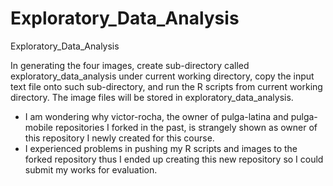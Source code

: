 # Exploratory_Data_Analysis
Exploratory_Data_Analysis

In generating the four images, create sub-directory called exploratory_data_analysis under current working directory, copy the input text file onto such sub-directory, and run the R scripts from current working directory. The image files will be stored in exploratory_data_analysis. 

- I am wondering why victor-rocha, the owner of pulga-latina and pulga-mobile repositories I forked in the past, is strangely shown as owner of this repository I newly created for this course.
- I experienced problems in pushing my R scripts and images to the forked repository thus I ended up creating this new repository so I could submit my works for evaluation.


